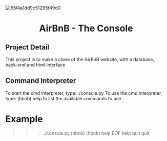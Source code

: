![65f4a1dd9c51265f49d0](https://github.com/mamebb2023/AirBnB_clone/assets/117838736/528aecc1-45e8-43f7-9949-a9899607692b)
### <h1 align="center">AirBnB - The Console</h1>

## Project Detail
This project is to make a clone of the AirBnB website, with a database, back-end and html interface

## Command Interpreter
To start the cmd interpreter, type:
      ./console.py
To use the cmd interpreter, type:
      (hbnb) help
        to list the available commands to use
# Example
>>> ./console.py
>>> (hbnb)
>>> (hbnb) help
EOF help quit
>>> quit



